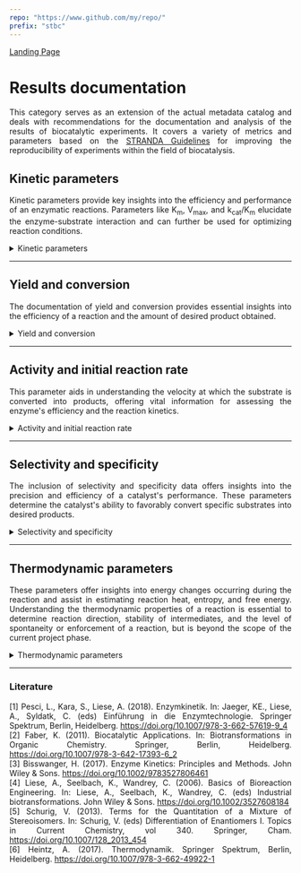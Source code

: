 ```yaml
---
repo: "https://www.github.com/my/repo/"
prefix: "stbc"
---
```


[Landing Page](/Readme.md)

<div align="justify">

# Results documentation

This category serves as an extension of the actual metadata catalog and deals with recommendations for the documentation and analysis of the results of biocatalytic experiments. It covers a variety of metrics and parameters based on the [STRANDA Guidelines](https://www.beilstein-institut.de/en/projects/strenda/) for improving the reproducibility of experiments within the field of biocatalysis.

## Kinetic parameters

Kinetic parameters provide key insights into the efficiency and performance of an enzymatic reactions. Parameters like K<sub>m</sub>, V<sub>max</sub>, and k<sub>cat</sub>/K<sub>m</sub> elucidate the enzyme-substrate interaction and can further be used for optimizing reaction conditions.

<details> <Summary>Kinetic parameters</Summary>

### KineticParameters

These parameters serve as benchmarks for understanding enzyme kinetics. The K<sub>m</sub> and k<sub>cat</sub> value is determined by all substrates involved in the reaction and not just one. Therefore, the concentrations of <ins>**all**</ins> substrates must be varied and the K<sub>m</sub> and k<sub>cat</sub> values calculated to obtain a common value instead of apparent values. For a comprehensive report around the technical key data of the kinetic parameters, see literature for further information, e.g. [Pesci _et al._<sup>1</sup>](https://doi.org/10.1007/978-3-662-57619-9_4), [Bisswanger <sup>2</sup>](https://doi.org/10.1002/9783527806461) .

- __michaelis_constant__
  - Type: float
  - Description: The Michaelis-Menten constant (K<sub>m</sub>​) represents the substrate concentration at which an enzyme achieves half of its maximum reaction rate.

- __michaelis_constant_unit__
  - Type: string
  - Description: The unit of the Michaelis-Menten constant (K<sub>m</sub>​) is typically expressed as moles per liter (M or mM).

- __maximum_reaction_rate__
  - Type: float
  - Description: V<sub>max</sub>, the maximum reaction rate, represents the speed at which an enzyme-catalyzed reaction reaches saturation, indicating the maximum achievable rate of product formation under optimal substrate concentration (where enzymes are predominantly saturated with substrates).

- __maximum_reaction_rate_unit__
  - Type: string
  - Description: The unit of V<sub>max</sub> (maximum reaction rate) is typically represented as concentration per time, such as moles per liter per second (mol/L/s or mM/s).

- __turnover_number__
  - Type: float
  - Description: The turnover number (k<sub>cat</sub>) measures the number of substrate molecules converted to product per active site of an enzyme per unit time when the enzyme is fully saturated with substrate.

- __turnover_number_unit__
  - Type: string
  - Description: The unit of turnover number (k<sub>cat</sub>) is typically expressed as moles of product per mole of enzyme per second or per minute (time<sup>-1</sup>).

- __catalytic_efficiency__
  - Type: float
  - Description: Catalytic efficiency (k<sub>cat</sub>/K<sub>m</sub>) is a measure of how effectively an enzyme converts substrate into product, often quantified as the ratio of the turnover number (k<sub>cat</sub>) to the Michaelis-Menten constant (K<sub>m</sub>).

- __catalytic_efficiency_unit__
  - Type: string
  - Description: The typical unit for catalytic efficiency (k<sub>cat</sub>/K<sub>m</sub>) is M<sup>-1</sup>s<sup>-1</sup>.

- __dissociation_constant__
  - Type: float
  - Description: The dissociation constant (K<sub>d</sub>) is a measure that represents the equilibrium between a complex and its dissociated components.

- __dissociation_constant_unit__
  - Type: string
  - Description: The dissociation constant (K<sub>d</sub>) is typically expressed in M (mol per liter) or its derivatives, such as nM (nanomoles per liter).

- __inhibition_type__
  - Type: string
  - Description: Enzyme inhibition encompasses various forms, including competitive, non-competitive, uncompetitive, mixed, and irreversible inhibition. Each type has different effects on the enzyme's function and plays a crucial role in regulating biochemical processes.

- __inhibition_constant__
  - Type: float
  - Description: The inhibition constant (K<sub>i</sub>) describes the affinity of an inhibitor for an enzyme. It indicates how effectively an inhibitor influences enzyme activity. A lower K<sub>i</sub> value suggests a strong binding of the inhibitor to the enzyme.

- __inhibition_constant_unit__
  - Type: string
  - Description: The units for the inhibition constant (K<sub>i</sub>) are commonly expressed in M (mol per liter) or related units.

- __hill_coefficient__
  - Type: float
  - Description: The Hill coefficient is a parameter used to describe cooperativity in the binding of molecules to proteins. It is employed in enzyme reactions, e.g. oxygen binding to hemoglobin, to indicate whether there is positive (cooperative) or negative (anticooperative) binding. A Hill coefficient greater than 1 indicates positive cooperativity, while a value less than 1 indicates negative cooperativity. A value of exactly 1 indicates no cooperativity.

- __enzyme_stability__
  - Type: string
  - Description: The stability of enzymes is often characterized by various parameters such as the enzyme's half-life under specific conditions, the decline in activity over time, or the preservation of catalytic activity under different environmental conditions.


<hr>

- __special_treatment__
  - Type: string
  - Description: If there are any other specific metrics, parameters, characteristics or aspects related to the kinetics that are important to document the results accurately and are not described by the aforementioned metadata, they should be explained here.

</details>


<hr>

## Yield and conversion

The documentation of yield and conversion provides essential insights into the efficiency of a reaction and the amount of desired product obtained.

<details> <Summary>Yield and conversion</Summary>

### YieldAndConversion

These metrics are vital for evaluating the success of a process, optimizing reaction conditions, and ensuring the production of high-quality products in biocatalytic applications. For a comprehensive report around the technical key data of yield and conversion, see literature for further information, e.g. [Lies _et al._<sup>3</sup>](https://doi.org/10.1007/978-3-662-57619-9_4).


- __c_yield__
  - Type: float
  - Minimum: 0.0
  - Description: Yield represents the amount of the desired product obtained from a reaction. It is the number of synthesized molecules of product per number of starting molecules. The following formula can be used:
    $$Y_p = \frac{n_p - n_{p0}}{n_{s0}} \cdot \frac{|v_s|}{|v_p|}$$

    where, *Y<sub>p</sub>* - yield of the product *p* (-), *n<sub>p0</sub>* - amount of product *p* at the start of the reaction (mol), *n<sub>p</sub>* - amount of product *p* at the end of the reaction (mol), *v<sub>s</sub>* - stoichiometric factor for the substrate *s* (-), *v<sub>p</sub>* - stoichiometric factor for the product *p* (-). Note: The reported yield relies on analytical findings. Typically, the isolated yield is more common in practice as it reflects the precise quantity of product acquired post downstream processing (DSP).

- __yield_unit__
  - Type: string
  - Description: The yield is typically expressed in percentages (%), reflecting the ratio of the actual obtained product quantity to the theoretical maximum product quantity that could be obtained under ideal conditions.

- __space_time_yield__
  - Type: float
  - Minimum: 0.0
  - Description: Space-time yield in biocatalysis refers to the mass of product obtained per unit volume of the reactor per unit time. Other terms commonly used in the literature are *volumetric productivity* or the *reactor productivity*. The following formula can be used: $$STY = \frac{m_p}{𝜏 \cdot V_R}$$

    where, *STY* - space-time yield (g L<sup>-1</sup> h<sup>-1</sup>), *m<sub>p</sub>* - mass of the synthesized product (g), 𝜏 - residence time r reaction time (h), *V<sub>R</sub>* - reactor volume.

- __space_time_yield_unit__
  - Type: string
  - Description: Space-time yield is commonly expressed in g/L/h (grams per liter per hour) or mol/L/h (moles per liter per hour).

- __conversion__
  - Type: float
  - Description: The term "conversion" refers to the percentage of substrate that undergoes transformation into the desired product during a reaction. It is the number of converted molecules per number of starting molecules. The following formula can be used:
    $$X_s = \frac{n_{s0} - n_s}{n_{s0}}$$

    where, *X<sub>s</sub>* - conversion of the substrate *s* (-), *n<sub>s0</sub>* - amount of substrate *s* at the start of the reaction (mol), *n<sub>s</sub>* - amount of substrate *s* at the end of the reaction (mol).

- __conversion_unit__
  - Type: string
  - Description: The conversion is commonly expressed as a percentage (%) to indicate the proportion of substrate converted to the desired product during a specific reaction.

<hr>

- __special_treatment__
  - Type: string
  - Description: If there are any other specific metrics, parameters, characteristics or aspects related to the conversion or yield that are important to document the results accurately and are not described by the aforementioned attributes, they should be explained here.

</details>


<hr>

## Activity and initial reaction rate

This parameter aids in understanding the velocity at which the substrate is converted into products, offering vital information for assessing the enzyme's efficiency and the reaction kinetics.

<details> <Summary>Activity and initial reaction rate</Summary>

### ActivityAndInitialReactionRate

- __specific_activity__
  - Type: float
  - Minimum: 0.0
  - Description: The specific activity refers to the amount of product formed or substrate consumed per unit of enzyme per unit of time.

- __specific_activity_unit__
  - Type: string
  - Description: The specific activity is typically expressed in µmol/min/mg (micromoles per minute per milligram of protein).

- __initial_reaction_rate__
  - Type: float
  - Description: The initial reaction rate refers to the rate at which the product is formed in the first 10% of the enzymatic reaction under specific initial substrate concentrations and reaction conditions.

- __initial_reaction_rate_unit__
  - Type: string
  - Description: Typically, the initial reaction rate is expressed as mol/L/min (moles per liter per minute) or µmol/mL/min (micromoles per milliliter per minute).


<hr>

- __special_treatment__
  - Type: string
  - Description: If there are any other specific metrics, parameters, characteristics or aspects related to the activity or initial reaction rate that are important to document the results accurately and are not described by the aforementioned attributes, they should be explained here.

</details>


<hr>


## Selectivity and specificity

The inclusion of selectivity and specificity data offers insights into the precision and efficiency of a catalyst's performance. These parameters determine the catalyst's ability to favorably convert specific substrates into desired products.

<details> <Summary>Selectivity and specificity</Summary>

### SelectivityAndSpecificity

These parameters directly assess a catalyst's precision in converting specific substrates to desired products. For a comprehensive report around the technical key data of the selectivity and specificity, see literature for further information, e.g. [Faber<sup>4</sup>](https://doi.org/10.1007/978-3-642-17393-6_2), [Liese _et al._<sup>3</sup>](https://doi.org/10.1002/3527608184), [Schurig<sup>5</sup>](https://doi.org/10.1007/128_2013_454).

- __stereoselectivity__
  - Type: string
  - Description: Stereoselectivity refers to the preference of a chemical reaction to produce a specific stereoisomer or a particular spatial arrangement of atoms within a molecule. It describes the ability of a reaction to favor the formation of one stereoisomer over others or to create a specific stereochemical outcome.

- __enantioselectivity__
  - Type: float
  - Minimum: 0.0
  - Description: Enantioselectivity, or enantiomeric ratio (E), defines the enzyme's capability to preferentially catalyze the transformation of one enantiomer over its mirror-image counterpart. This trait highlights the enzyme's ability to favor a specific enantiomer either as a product or as the preferred substrate for a reaction.

- __enantiomeric_excess__
  - Type: float
  - Minimum: 0.0
  - Description: The enantiomeric excess (_ee_) measures the degree of purity and efficiency in a chiral catalysis process, representing the excess of one enantiomer over the other in a reaction product. The following formula can be used: $$ee_R = \frac{n_R - n_S}{n_R + n_S}$$

    where, *ee<sub>R</sub>* - enantiomeric excess of the (*R*)-enantiomer (-), *n<sub>R</sub>* - amount of the (*R*)-enatiomer (mol) and *n<sub>S</sub>* - amount of the (*S*)-enatiomer (mol).

- __enantiomeric_excess_unit__
  - Type: string
  - Description: The primary unit used for enantiomeric excess (_ee_) is percent (%).

- __diastereomeric_excess__
  - Type: float
  - Minimum: 0.0
  - Description: The diasteriomeric excess (_de_) represents the difference in the concentration of one diastereomer over another in a reaction product. The following formula can be used: $$de_1 = \frac{n_1 - n_2}{n_1 + n_2}$$

    where, *de* - diasteriomeric excess of the major diasteriomer (-), *n<sub>1</sub>* - amount of the major diasteriomer (mol) and *n<sub>2</sub>* - amount of the minor diasteriomer (mol).

- __diasteriomeric_excess_unit__
  - Type: string
  - Description: The primary unit used for diasteriomeric excess (_ee_) is percent (%).

- __isomeric_content__
  - Type: float
  - Minimum: 0.0
  - Description: The isomeric content (_ic_) refers to the percentage distribution or ratio of different isomers within a mixture resulting from a reaction or process. It describes how various isomers are represented in a product or mixture. The following formula can be used: $$ic = I_1 / \sum_{i=1}^n I_i$$

    where, *ic* - proportion of a specific isomer in a mixture of isomers (-), *I<sub>1</sub>* - amount of the specific isomer (mol) and *I<sub>i</sub>* - quantity of all isomers (mol).

- __isomeric_content_unit__
  - Type: string
  - Description: The primary unit used for isomeric content (_ic_) is percent (%).

- __chemoselectivity__
  - Type: string
  - Description: Chemoselectivity refers to the ability of a chemical reaction to target a specific functional group or site within a molecule without affecting other reactive groups present. It highlights the preference of a reaction for one type of chemical bond or functional group over others in a molecule.

- __regioselectivity__
  - Type: string
  - Description: Regioselectivity refers to the preference of a reaction to occur at a specific site within a molecule or compound that has multiple potential reaction sites. It describes the tendency of a reaction to selectively take place at a particular position of the molecule, considering its structural arrangement of atoms or functional groups, rather than at other possible sites.


<hr>

- __special_treatment__
  - Type: string
  - Description: If there are any other specific metrics, parameters, characteristics or aspects related to the selectivity and specificity that are important to document the results accurately and are not described by the aforementioned attributes, they should be explained here.

</details>

<hr>


## Thermodynamic parameters

These parameters offer insights into energy changes occurring during the reaction and assist in estimating reaction heat, entropy, and free energy. Understanding the thermodynamic properties of a reaction is essential to determine reaction direction, stability of intermediates, and the level of spontaneity or enforcement of a reaction, but is beyond the scope of the current project phase.

<details> <Summary>Thermodynamic parameters</Summary>

### ThermodynamicParameters

Understanding the energy dynamics and spontaneity of reactions through thermodynamic parameters is essential for efficient biocatalysis. For a comprehensive report around the technical key data of the kinetic parameters, see literature for further information, e.g. [Heintz<sup>6</sup>](https://doi.org/10.1007/978-3-662-49922-1).


- __gibbs_free_energy_change__
  - Type: string
  - Description: The Gibbs free energy (__G__) represents the portion of energy capable of performing work in a reaction under constant temperature and pressure, providing insights into the spontaneity of the reaction. While the absolute value of the free energy cannot be measured directly, the change in free energy (Δ**G**) throughout the reaction, known as free reaction enthalpy, is measurable. As indicated by the Gibbs-Helmholtz equation, it depends on changes in enthalpy (heat content) and entropy (system disorder) during the reaction. <br>
Δ**G** < 0: The reaction proceeds spontaneously; it is __exergonic__. <br>
Δ**G** = 0: The system is at equilibrium; no work is performed. <br>
Δ**G** > 0: The reaction does not proceed spontaneously; it is __endergonic__. A supply of free energy is required to drive the reaction.

- __enthalpy_change__
  - Type: string
  - Description: The enthalpy (**H**) represents the heat content within a system, expressing the quantity and nature of chemical bonds. This thermodynamic property cannot be measured independently. However, measurable is the change in enthalpy (Δ**H**), which refers to the amount of heat absorbed or released during a chemical reaction (under constant pressure), also known as the reaction enthalpy. <br>
Δ**H** > 0: Heat energy is supplied; the reaction is __endothermic__. <br>
Δ**H** < 0: Heat energy is released; the reaction is __exothermic__.

- __entropy_change__
  - Type: string
  - Description: The entropy (**S**) is a measure of the degree of disorder in a system or the likelihood of a state. Systems inherently tend towards maximum disorder. Every natural process involves an increase in entropy (disorder). If entropy decreases in one area, it must increase elsewhere correspondingly. The increase in entropy can act as a driving force. <br>
Δ**S** > 0: The disorder of the system increases. <br>
Δ**S** < 0: The disorder of the system decreases.

<hr>

- __special_treatment__
  - Type: string
  - Description: If there are any other specific metrics, parameters, characteristics or aspects related to the thermodynamic parameters that are important to document the results accurately and are not described by the aforementioned attributes, they should be explained here.

</details>


<hr>

### Literature

[1] Pesci, L., Kara, S., Liese, A. (2018). Enzymkinetik. In: Jaeger, KE., Liese, A., Syldatk, C. (eds) Einführung in die Enzymtechnologie. Springer Spektrum, Berlin, Heidelberg. https://doi.org/10.1007/978-3-662-57619-9_4 <br>
[2] Faber, K. (2011). Biocatalytic Applications. In: Biotransformations in Organic Chemistry. Springer, Berlin, Heidelberg. https://doi.org/10.1007/978-3-642-17393-6_2 <br>
[3] Bisswanger, H. (2017). Enzyme Kinetics: Principles and Methods. John Wiley & Sons. https://doi.org/10.1002/9783527806461 <br>
[4] Liese, A., Seelbach, K., Wandrey, C. (2006). Basics of Bioreaction Engineering. In: Liese, A., Seelbach, K., Wandrey, C. (eds) Industrial biotransformations. John Wiley & Sons. https://doi.org/10.1002/3527608184 <br>
[5] Schurig, V. (2013). Terms for the Quantitation of a Mixture of Stereoisomers. In: Schurig, V. (eds) Differentiation of Enantiomers I. Topics in Current Chemistry, vol 340. Springer, Cham. https://doi.org/10.1007/128_2013_454 <br>
[6] Heintz, A. (2017). Thermodynamik. Springer Spektrum, Berlin, Heidelberg. https://doi.org/10.1007/978-3-662-49922-1 <br>

</div>
